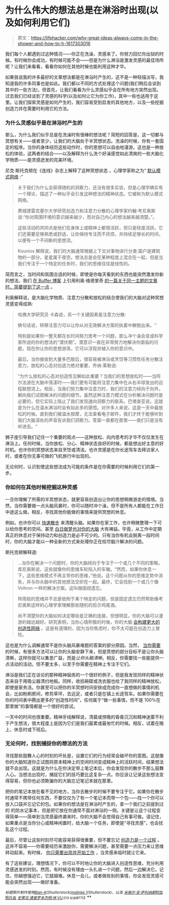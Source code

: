 # 为什么伟大的想法总是在淋浴时出现(以及如何利用它们)

> 原文：<https://lifehacker.com/why-great-ideas-always-come-in-the-shower-and-how-to-h-1617303016>

我们每个人都遇到过这种情况——你正在洗澡，灵感来了。你努力回忆你出狱的时候。有时候你会成功，有时候可能不会——但是为什么淋浴是激发灵感的最佳场所呢？让我们来看看，看看你如何在其他时候也能利用这种才华。



如果我说我的许多最好的文章想法都是在淋浴时产生的，这不是一种轻描淡写，我知道我的许多同事也是如此。我们都以不同的方式处理这个问题(我们稍后会谈到其中的一些方法)，但首先，让我们看看为什么灵感似乎会在所有地方突然出现。过去我们已经谈到了灵感的科学(以及如何让它为你工作)，其中一些也适用于这里。让我们探索灵感是如何产生的，我们容易受到启发的其他地方，以及一些挖掘创造力并在需要时利用它的方法。

### 为什么灵感似乎是在淋浴时产生的

那么，为什么我们似乎总是在洗澡时有很棒的想法呢？简短的回答是，这一切都与冥想有关——或者至少，让我们的大脑处于半冥想状态。洗澡的时候，你有一套固定的程序。当你的身体经历这些动作时，你的思想可以自由地漫游。这也是一种放松的体验，这两者的结合——以及解释为什么洗个好澡感觉如此清爽的一些大脑化学物质——是灵感迸发的完美环境。

尼克·斯托克顿在《连线》杂志上解释了这种冥想状态 ，心理学家称之为“ [默认模式网络](http://en.wikipedia.org/wiki/Default_mode_network) :”

> 关于我们为什么会获得随机的洞察力，还没有很多实验，但是心理学确实有一个理论，描述了一种似乎会引发这种想法的精神状态。它被称为默认模式网络。

> 费城德雷克塞尔大学研究创造力和注意力分散的心理学家约翰·考尼奥斯说:“你对周围环境的意识越来越少，而对自己内心的想法越来越清楚。”。
> 
> 这些活动的共同点是他们在身体上或精神上都很活跃，但只是轻度活跃。它们还需要足够熟悉或舒适，让你保持专注而不厌烦，并持续足够长的时间，以便有一个不间断的思想流。
> 
> Kounios 解释说，我们的大脑通常根据上下文对事物进行分类:窗户是建筑物的一部分，星星属于夜空。想法总是会在某种程度上混合在一起，但是当我们专注于一个特定的任务时，我们的思维往往是线性的。

简而言之，当时间和氛围合适的时候，即使是你每天看到的东西也能突然激发你新的想法。我们 [在 Buffer 博客](https://lifehacker.com/science-explains-why-our-best-ideas-come-in-the-shower-5987858) 上引用利奥·维德里奇 [的一篇关于同一主题的文章时，简要提到了这一点](http://blog.bufferapp.com/why-we-have-our-best-ideas-in-the-shower-the-science-of-creativity) 。

利奥解释说，是大脑化学物质、注意力分散和放松的结合使我们的大脑对这种冥想灵感变得成熟:

> 哈佛大学研究员 卡森说，另一个关键因素是注意力分散:
> 
> 换句话说，转移注意力可以让你从对无效解决方案的执着中解脱出来。''
> 
> 特别是如果你一整天都在长时间努力思考一个问题，那么冲个澡会变成科学家所说的你的想法的“潜伏期”。潜意识一直在非常努力地解决你面临的问题，现在你让你的思想游荡，它可以浮现并植入你的意识中。
> 
> 最后，当你接收到大量多巴胺后，很容易被淋浴或烹饪等习惯性任务分散注意力，放松的心态对创造力绝对重要，乔纳·莱勒说:
> 
> “为什么放松的心态对创造性见解如此重要？当我们的思想放松时——当阿尔法波在大脑中荡漾时——我们更有可能将注意力集中在从右半球发出的远程联想流上。相反，当我们努力集中注意力时，我们的注意力倾向于向外，朝向我们试图解决的问题的细节。虽然这种注意力模式在分析解决问题时是必要的，但它实际上阻止了我们发现通向洞察力的联系。巴塔查亚说，这就是为什么在温水淋浴时会有如此多的感悟。对许多人来说，这是一天中最放松的时候。直到我们被温水按摩，无法查看电子邮件，我们才终于能够听到我们大脑深处的声音告诉我们洞察力。答案一直都在那里——我们只是没有听进去。"

狮子座引导我们记住一个重要的观点——这种放松、向内思考的才华不仅仅发生在淋浴上。任何时候，当你放松、分心、精神状态良好的时候，都是想出好主意的好时机。也许你的冥想状态来自烹饪或清洁。也许灵感是在你长途驾车去拜访家人时，或者在你无事可做的飞机旅行中出现的。

无论何时，认识到使这些想法成为可能的条件是在你需要的时候利用它们的第一步。

### 你如何在其他时候挖掘这种灵感

一旦你理解了所需的半冥想状态，就更容易创造出让你的思想稍微游走的情境。当然，当你需要做一点头脑风暴时，你可以随时冲个澡，但不是所有人都能在工作日中途这么做。相反，寻找其他你能做的事情来提供冥想的休息。

例如，也许你可以 [快速散步](https://lifehacker.com/take-a-hike-to-boost-your-creativity-5969338) 来清醒头脑。如果你在家工作，也许稍微整理一下可以给你思考的空间。甚至 [白日做梦也对你的大脑](http://lifehacker.com/daydreaming-can-be-good-for-your-brain-5894782) 大有裨益。毕竟，从工作中定期真正的休息对于保持动力和创造力是必不可少的。只有当你有机会脱离一段时间时，你的大脑才能以一种全新的方式来处理你正在绞尽脑汁解决的问题。

斯托克顿解释道:

> ...当你在解决一个问题时，你的大脑倾向于专注于一个或几个不同的策略。库尼奥斯说，这些就像你的思维车轮陷入的车辙。“然而，如果你休息一下，这些思维模式不再主导你的思维，”他说。这个问题从你的思维定势中消失，并与你头脑中的其他想法交织在一起。最终，它会找到一个或几个像 Voltron 一样的解决方案。这叫做固视遗忘。
> 
> 阵雨般的思绪并不总是依附于某个特定的问题，但是固定遗忘仍然帮助像考尼奥斯这样的心理学家理解那些随机的启示鸡尾酒。
> 
> 尚不清楚你的大脑如何决定哪些是正确的连接，但很明显，你的大脑可以漫游的越远越好。研究表明，当你心情积极的时候，你的大脑 [会构建更大的创造性网络](http://www.psychologicalscience.org/index.php/news/releases/a-positive-mood-allows-your-brain-to-think-more-creatively.html) 。这是有道理的，因为当你焦虑时，你不太可能在创造力上冒险。

这也是为什么调解通常不是你头脑风暴难题的答案的部分原因。当然， [当你需要](https://lifehacker.com/three-quick-and-easy-ways-to-quiet-your-mind-5971173) 的时候，有很多方法可以让你的头脑安静下来，但是冥想的部分目标不是让你头脑清晰，这样你就可以集思广益，而是*让你头脑清晰*。相反，你需要找一些能提供一点活动的活动，但不要太多，以至于你需要在精神上专注于它们。

淋浴是我们正在谈论的那种精神锻炼的一个很好的例子，但是我发现同样的精神状态来自于用吸尘器清扫地板。同样，收拾碗碟或洗衣服也给了我同样的精神放松，即使是家务活。你甚至可以把你的半冥想时间安排成完成你一直想做的事情的机会，比如粉刷房间，修剪草坪，去远足，或者只是在镇上长途驾车。如果你需要在你的时间表中腾出更多的“创造性时间”，任何属于“做一些事情，但不是 100%在那里做”的事情都是一个很好的尝试。

一天中的时间也很重要。精神牙线解释说，清晨或傍晚的昏昏沉沉和精神迷雾不利于产生想法，很大程度上是因为它们是我们最累或最匆忙的时候。相反，试着在晚上、休息时或下班后。

### 无论何时，找到捕捉你的想法的方法

寻找那些鼓舞人心的时刻的坏处是，设置它们的行为经常会破坏你的意图。这就像你的大脑知道你正试图将原本精神上的空闲时间变成精神上的活跃时间，结果想法就不会出现。这就是为什么在你决定带上笔记本后，你会发现你的散步不那么鼓舞人心。当想法出现时，捕捉它们的技巧要比这复杂一点。你应该让记录这些想法变得容易，但你也必须欺骗你的大脑忘记笔记本就在那里。

把你的笔记本放在看不见的地方，当你去散步的时候不要专注于它。如果你在散步时通常不携带任何东西，不要仅仅为了有一个笔记本而带一个包——找一个你可以放入口袋并忘记它的包。如果你的想法是在淋浴时产生的，拿一个我们之前提到过的 的防水记事本，但是把它放在你通常不面对淋浴的一侧。关键是让这个过程变得简单——简单到当灵感最终袭来时，你的大脑不会觉得自己有事可做。请记住，如果重点是当你分心或精神闲置时，给大脑一个任务，即使是“寻找灵感”，也会扰乱这个过程。

最后，尽管让这些时刻尽可能容易获得很重要，但不要忘记 [创造力是一个过程](https://lifehacker.com/train-your-brain-to-think-like-a-creative-genius-1509738599) 。这并不容易——你需要经历来激励你，需要解决问题，甚至需要一点压力来让思维转动起来。有时候， [你只需要出现并开始工作](http://lifehacker.com/the-myth-of-creative-inspiration-great-artists-dont-w-1555399957) ，当灵感来临时就让它来。

有了这些建议，理想情况下，你可以不时地让你的大脑进入创造性思维，充分利用灵感迸发的时刻。然而，有时候没有理由一头扎进一个问题，然后一边解决它。记住，你越想强迫它，它就越难。休息一会儿，或者做些别的事情，你会发现灵感可能会突然出现——做好准备。

<small>*标题照片制作使用*</small>[<small>*Blan-K*</small>](http://www.shutterstock.com/pic.mhtml?id=188413157&src=id)<small>*(Shutterstock)*</small>[<small>*malinka 1*</small>](http://www.shutterstock.com/pic.mhtml?id=205536595&src=id)<small>*(Shutterstock)，以及*</small> [<small>*米格尔·安·萨利纳斯*附加照片由</small>](http://www.shutterstock.com/pic.mhtml?id=46364650&src=id) [<small>*史蒂文·德普罗*</small>](https://www.flickr.com/photos/stevendepolo/3761877701)<small></small>*[<small>*本杰明·林 VU*</small>](https://www.flickr.com/photos/falh/6226309403)<small></small>*<small><small>*艾玛·拉金斯*T75】</small></small>**